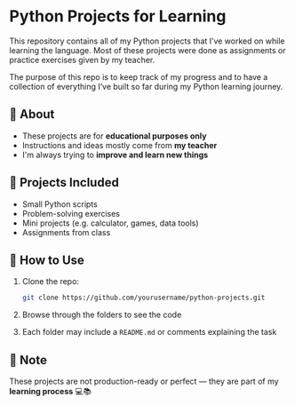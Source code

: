 

# Python Projects for Learning

This repository contains all of my Python projects that I’ve worked on while learning the language. Most of these projects were done as assignments or practice exercises given by my teacher.

The purpose of this repo is to keep track of my progress and to have a collection of everything I’ve built so far during my Python learning journey.

## 🔹 About

* These projects are for **educational purposes only**
* Instructions and ideas mostly come from **my teacher**
* I'm always trying to **improve and learn new things**

## 🔹 Projects Included

* Small Python scripts
* Problem-solving exercises
* Mini projects (e.g. calculator, games, data tools)
* Assignments from class

## 🔹 How to Use

1. Clone the repo:

   ```bash
   git clone https://github.com/yourusername/python-projects.git
   ```
2. Browse through the folders to see the code
3. Each folder may include a `README.md` or comments explaining the task

## 🔹 Note

These projects are not production-ready or perfect — they are part of my **learning process** 💻📚

